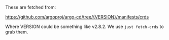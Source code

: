 These are fetched from:

https://github.com/argoproj/argo-cd/tree/{VERSION}/manifests/crds

Where VERSION could be something like v2.8.2.  We use `just fetch-crds` to grab them.